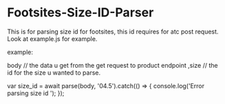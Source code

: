 # Footsites-Size-ID-Parser

This is for parsing size id for footsites, this id requires for atc post request.
Look at example.js for example.

example: 

body // the data u get from the get request to product endpoint 
,size // the id for the size u wanted to parse. 

var size_id = await parse(body, '04.5').catch(() => {
  console.log('Error parsing size id ');
});
